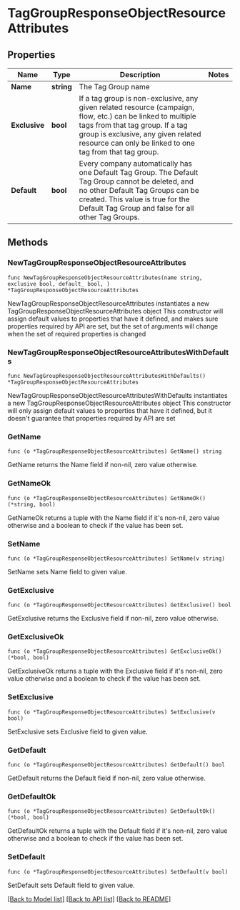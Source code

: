 # TagGroupResponseObjectResourceAttributes

## Properties

Name | Type | Description | Notes
------------ | ------------- | ------------- | -------------
**Name** | **string** | The Tag Group name | 
**Exclusive** | **bool** | If a tag group is non-exclusive, any given related resource (campaign, flow, etc.) can be linked to multiple tags from that tag group. If a tag group is exclusive, any given related resource can only be linked to one tag from that tag group. | 
**Default** | **bool** | Every company automatically has one Default Tag Group. The Default Tag Group cannot be deleted, and no other Default Tag Groups can be created. This value is true for the Default Tag Group and false for all other Tag Groups. | 

## Methods

### NewTagGroupResponseObjectResourceAttributes

`func NewTagGroupResponseObjectResourceAttributes(name string, exclusive bool, default_ bool, ) *TagGroupResponseObjectResourceAttributes`

NewTagGroupResponseObjectResourceAttributes instantiates a new TagGroupResponseObjectResourceAttributes object
This constructor will assign default values to properties that have it defined,
and makes sure properties required by API are set, but the set of arguments
will change when the set of required properties is changed

### NewTagGroupResponseObjectResourceAttributesWithDefaults

`func NewTagGroupResponseObjectResourceAttributesWithDefaults() *TagGroupResponseObjectResourceAttributes`

NewTagGroupResponseObjectResourceAttributesWithDefaults instantiates a new TagGroupResponseObjectResourceAttributes object
This constructor will only assign default values to properties that have it defined,
but it doesn't guarantee that properties required by API are set

### GetName

`func (o *TagGroupResponseObjectResourceAttributes) GetName() string`

GetName returns the Name field if non-nil, zero value otherwise.

### GetNameOk

`func (o *TagGroupResponseObjectResourceAttributes) GetNameOk() (*string, bool)`

GetNameOk returns a tuple with the Name field if it's non-nil, zero value otherwise
and a boolean to check if the value has been set.

### SetName

`func (o *TagGroupResponseObjectResourceAttributes) SetName(v string)`

SetName sets Name field to given value.


### GetExclusive

`func (o *TagGroupResponseObjectResourceAttributes) GetExclusive() bool`

GetExclusive returns the Exclusive field if non-nil, zero value otherwise.

### GetExclusiveOk

`func (o *TagGroupResponseObjectResourceAttributes) GetExclusiveOk() (*bool, bool)`

GetExclusiveOk returns a tuple with the Exclusive field if it's non-nil, zero value otherwise
and a boolean to check if the value has been set.

### SetExclusive

`func (o *TagGroupResponseObjectResourceAttributes) SetExclusive(v bool)`

SetExclusive sets Exclusive field to given value.


### GetDefault

`func (o *TagGroupResponseObjectResourceAttributes) GetDefault() bool`

GetDefault returns the Default field if non-nil, zero value otherwise.

### GetDefaultOk

`func (o *TagGroupResponseObjectResourceAttributes) GetDefaultOk() (*bool, bool)`

GetDefaultOk returns a tuple with the Default field if it's non-nil, zero value otherwise
and a boolean to check if the value has been set.

### SetDefault

`func (o *TagGroupResponseObjectResourceAttributes) SetDefault(v bool)`

SetDefault sets Default field to given value.



[[Back to Model list]](../README.md#documentation-for-models) [[Back to API list]](../README.md#documentation-for-api-endpoints) [[Back to README]](../README.md)


